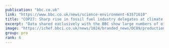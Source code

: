 ```yaml
---
publication: "bbc.co.uk"
link: "https://www.bbc.co.uk/news/science-environment-63571610"
title: "COP27: Sharp rise in fossil fuel industry delegates at climate summit"
excerpt: "Data shared exclusively with the BBC show large numbers of oil and gas lobbyists attending COP27."
image: "https://ichef.bbci.co.uk/news/1024/branded_news/DC09/production/_127592365_mediaitem127591827.jpg"
group: pro
rank: 6
---
```

